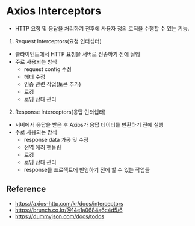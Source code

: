 # Axios Interceptors

- HTTP 요청 및 응답을 처리하기 전후에 사용자 정의 로직을 수행할 수 있는 기능.

1. Request Interceptors(요청 인터셉터)
- 클라이언트에서 HTTP 요청을 서버로 전송하기 전에 실행
- 주로 사용되는 방식
  - request config 수정
  - 헤더 수정
  - 인증 관련 작업(토큰 추가)
  - 로깅
  - 로딩 상태 관리

2. Response Interceptors(응답 인터셉터) 
- 서버에서 응답을 받은 후 Axios가 응답 데이터를 반환하기 전에 실행
- 주로 사용되는 방식
  - response data 가공 및 수정
  - 전역 에러 핸들링
  - 로깅
  - 로딩 상태 관리
  - response를 프로젝트에 반영하기 전에 할 수 있는 작업들

## Reference
- https://axios-http.com/kr/docs/interceptors
- https://brunch.co.kr/@14e1a0684a6c4d5/6
- https://dummyjson.com/docs/todos